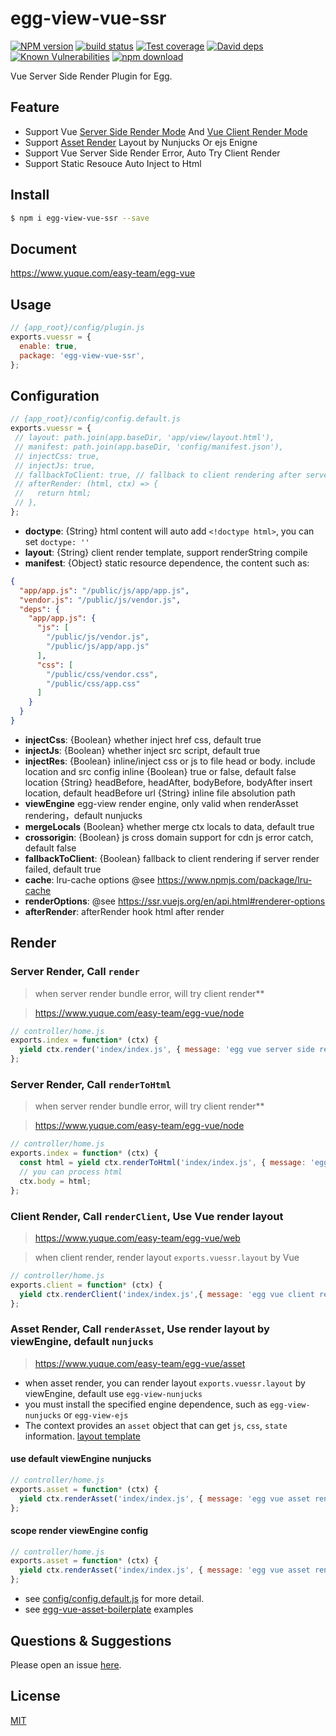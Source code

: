 # egg-view-vue-ssr

[![NPM version][npm-image]][npm-url]
[![build status][travis-image]][travis-url]
[![Test coverage][codecov-image]][codecov-url]
[![David deps][david-image]][david-url]
[![Known Vulnerabilities][snyk-image]][snyk-url]
[![npm download][download-image]][download-url]

[npm-image]: https://img.shields.io/npm/v/egg-view-vue-ssr.svg?style=flat-square
[npm-url]: https://npmjs.org/package/egg-view-vue-ssr
[travis-image]: https://img.shields.io/travis/hubcarl/egg-view-vue-ssr.svg?style=flat-square
[travis-url]: https://travis-ci.org/hubcarl/egg-view-vue-ssr
[codecov-image]: https://img.shields.io/codecov/c/github/hubcarl/egg-view-vue-ssr.svg?style=flat-square
[codecov-url]: https://codecov.io/github/hubcarl/egg-view-vue-ssr?branch=master
[david-image]: https://img.shields.io/david/hubcarl/egg-view-vue-ssr.svg?style=flat-square
[david-url]: https://david-dm.org/hubcarl/egg-view-vue-ssr
[snyk-image]: https://snyk.io/test/npm/egg-view-vue-ssr/badge.svg?style=flat-square
[snyk-url]: https://snyk.io/test/npm/egg-view-vue-ssr
[download-image]: https://img.shields.io/npm/dm/egg-view-vue-ssr.svg?style=flat-square
[download-url]: https://npmjs.org/package/egg-view-vue-ssr

Vue Server Side Render Plugin for Egg.

## Feature

- Support Vue [Server Side Render Mode](https://www.yuque.com/easy-team/egg-vue/node) And [Vue Client Render Mode](https://www.yuque.com/easy-team/egg-vue/web)
- Support [Asset Render](https://www.yuque.com/easy-team/egg-vue/asset) Layout by Nunjucks Or ejs Enigne 
- Support Vue Server Side Render Error, Auto Try Client Render
- Support Static Resouce Auto Inject to Html

## Install

```bash
$ npm i egg-view-vue-ssr --save
```

## Document

https://www.yuque.com/easy-team/egg-vue

## Usage

```js
// {app_root}/config/plugin.js
exports.vuessr = {
  enable: true,
  package: 'egg-view-vue-ssr',
};
```

## Configuration

```js
// {app_root}/config/config.default.js
exports.vuessr = {
 // layout: path.join(app.baseDir, 'app/view/layout.html'),
 // manifest: path.join(app.baseDir, 'config/manifest.json'),
 // injectCss: true,
 // injectJs: true,
 // fallbackToClient: true, // fallback to client rendering after server rendering failed
 // afterRender: (html, ctx) => {
 //   return html;
 // },
};
```
- **doctype**: {String} html content will auto add `<!doctype html>`, you can set `doctype: ''` 
- **layout**: {String} client render template, support renderString compile
- **manifest**: {Object} static resource dependence, the content such as:

```json
{
  "app/app.js": "/public/js/app/app.js",
  "vendor.js": "/public/js/vendor.js",
  "deps": {
    "app/app.js": {
      "js": [
        "/public/js/vendor.js",
        "/public/js/app/app.js"
      ],
      "css": [
        "/public/css/vendor.css",
        "/public/css/app.css"
      ]
    }
  }
}
```
- **injectCss**: {Boolean} whether inject href css, default true
- **injectJs**: {Boolean} whether inject src script, default true
- **injectRes**: {Boolean} inline/inject css or js to file head or body. include location and src config
  inline {Boolean} true or false, default false
  location {String} headBefore, headAfter, bodyBefore, bodyAfter  insert location, default headBefore
  url {String} inline file absolution path
- **viewEngine** egg-view render engine, only valid when renderAsset rendering，default nunjucks
- **mergeLocals** {Boolean} whether merge ctx locals to data, default true
- **crossorigin**: {Boolean} js cross domain support for cdn js error catch, default false
- **fallbackToClient**: {Boolean} fallback to client rendering if server render failed, default true
- **cache**: lru-cache options @see https://www.npmjs.com/package/lru-cache
- **renderOptions**: @see https://ssr.vuejs.org/en/api.html#renderer-options
- **afterRender**:  afterRender hook html after render

## Render

### Server Render, Call `render`

> when server render bundle error, will try client render**

> https://www.yuque.com/easy-team/egg-vue/node

```js
// controller/home.js
exports.index = function* (ctx) {
  yield ctx.render('index/index.js', { message: 'egg vue server side render'});
};
```

### Server Render, Call `renderToHtml`

> when server render bundle error, will try client render**

> https://www.yuque.com/easy-team/egg-vue/node

```js
// controller/home.js
exports.index = function* (ctx) {
  const html = yield ctx.renderToHtml('index/index.js', { message: 'egg vue server side render'});
  // you can process html
  ctx.body = html;
};
```

### Client Render, Call `renderClient`, Use Vue render layout

> https://www.yuque.com/easy-team/egg-vue/web

> when client render, render layout `exports.vuessr.layout` by Vue

```js
// controller/home.js
exports.client = function* (ctx) {
  yield ctx.renderClient('index/index.js',{ message: 'egg vue client render'});
};
```

### Asset Render, Call `renderAsset`, Use render layout by viewEngine, default `nunjucks`

> https://www.yuque.com/easy-team/egg-vue/asset

- when asset render, you can render layout `exports.vuessr.layout` by viewEngine, default use `egg-view-nunjucks`
- you must install the specified engine dependence, such as `egg-view-nunjucks` or `egg-view-ejs`
- The context provides an `asset` object that can get `js`, `css`, `state` information. [layout template](https://www.yuque.com/easy-team/egg-vue/asset)

#### use default viewEngine nunjucks

```js
// controller/home.js
exports.asset = function* (ctx) {
  yield ctx.renderAsset('index/index.js', { message: 'egg vue asset render'});
};
```

#### scope render viewEngine config

```js
// controller/home.js
exports.asset = function* (ctx) {
  yield ctx.renderAsset('index/index.js', { message: 'egg vue asset render'}, { viewEngine: 'ejs' });
};
```

- see [config/config.default.js](config/config.default.js) for more detail.
- see [egg-vue-asset-boilerplate](https://github.com/easy-team/egg-vue-webpack-boilerplate/tree/feature/green/asset) examples 

## Questions & Suggestions

Please open an issue [here](https://github.com/easy-team/egg-view-vue-ssr/issues).

## License

[MIT](LICENSE)


